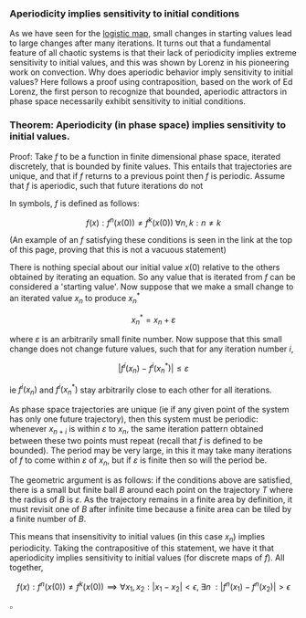 ### Aperiodicity implies sensitivity to initial conditions

As we have seen for the [logistic map](https://blbadger.github.io/logistic-map.html), small changes in starting values lead to large changes after many iterations.  It turns out that a fundamental feature of all chaotic systems is that their lack of periodicity implies extreme sensitivity to initial values, and this was shown by Lorenz in his pioneering work on convection.  Why does aperiodic behavior imply sensitivity to initial values?  Here follows a proof using contraposition, based on the work of Ed Lorenz, the first person to recognize that bounded, aperiodic attractors in phase space necessarily exhibit sensitivity to initial conditions.

### Theorem: Aperiodicity (in phase space) implies sensitivity to initial values.

Proof: Take $f$ to be a function in finite dimensional phase space, iterated discretely, that is bounded by finite values.  This entails that trajectories are unique, and that if $f$ returns to a previous point then $f$ is periodic.  Assume that $f$ is aperiodic, such that future iterations do not 

In symbols, $f$ is defined as follows:

$$
f(x) : f^n(x(0)) \neq f^k(x(0)) \; \forall n, k : n \neq k
$$

(An example of an $f$ satisfying these conditions is seen in the link at the top of this page, proving that this is not a vacuous statement)

There is nothing special about our initial value $x(0)$ relative to the others obtained by iterating an equation.  So any value that is iterated from $f$ can be considered a 'starting value'.  Now suppose that we make a small change to an iterated value $x_n$ to produce $x_n^*$

$$ x_n^* =  x_n + \varepsilon  $$

where $\varepsilon$ is an arbitrarily small finite number. Now suppose that this small change does not change future values, such that for any iteration number $i$,

$$\lvert f^i(x_n) - f^i(x_n^*) \rvert \le \varepsilon $$ 

ie $f^i(x_n)$ and $f^i(x_n^*)$ stay arbitrarily close to each other for all iterations.

As phase space trajectories are unique (ie if any given point of the system has only one future trajectory), then this system must be periodic: whenever $x_{n+i}$ is within $\varepsilon$ to $x_n$, the same iteration pattern obtained between these two points must repeat (recall that $f$ is defined to be bounded). The period may be very large, in this it may take many iterations of $f$ to come within $\varepsilon$ of $x_n$, but if $\varepsilon$ is finite then so will the period be.  

The geometric argument is as follows: if the conditions above are satisfied, there is a small but finite ball $B$ around each point on the trajectory $T$ where the radius of $B$ is $\varepsilon$.  As the trajectory remains in a finite area by definition, it must revisit one of $B$ after infinite time because a finite area can be tiled by a finite number of $B$.

This means that insensitivity to initial values (in this case $x_n$) implies periodicity.  Taking the contrapositive of this statement, we have it that aperiodicity implies sensitivity to initial values (for discrete maps of $f$). All together, 

$$
f(x) : f^n(x(0)) \neq f^k(x(0)) \implies 
\forall x_1, x_2 : \lvert x_1 - x_2 \rvert < \epsilon, \; \exists n \; : \lvert f^n(x_1) - f^n(x_2) \rvert > \epsilon
$$

$\square$


